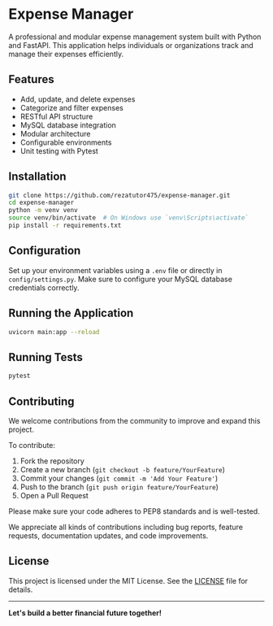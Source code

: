 # Expense Manager

A professional and modular expense management system built with Python and FastAPI. This application helps individuals or organizations track and manage their expenses efficiently.

## Features

- Add, update, and delete expenses
- Categorize and filter expenses
- RESTful API structure
- MySQL database integration
- Modular architecture
- Configurable environments
- Unit testing with Pytest

## Installation

```bash
git clone https://github.com/rezatutor475/expense-manager.git
cd expense-manager
python -m venv venv
source venv/bin/activate  # On Windows use `venv\Scripts\activate`
pip install -r requirements.txt
```

## Configuration

Set up your environment variables using a `.env` file or directly in `config/settings.py`. Make sure to configure your MySQL database credentials correctly.

## Running the Application

```bash
uvicorn main:app --reload
```

## Running Tests

```bash
pytest
```

## Contributing

We welcome contributions from the community to improve and expand this project.

To contribute:

1. Fork the repository
2. Create a new branch (`git checkout -b feature/YourFeature`)
3. Commit your changes (`git commit -m 'Add Your Feature'`)
4. Push to the branch (`git push origin feature/YourFeature`)
5. Open a Pull Request

Please make sure your code adheres to PEP8 standards and is well-tested.

We appreciate all kinds of contributions including bug reports, feature requests, documentation updates, and code improvements.

## License

This project is licensed under the MIT License. See the [LICENSE](LICENSE) file for details.

---

**Let's build a better financial future together!**
